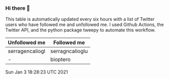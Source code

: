 ### Hi there 👋

This table is automatically updated every six hours with a list of Twitter users who have followed me and unfollowed me. I used Github Actions, the Twitter API, and the python package tweepy to automate this workflow.

| Unfollowed me |  Followed me |
| --- | --- |
|serragencaliogl|serragncalioglu|
|-|bioptero|
Sun Jan  3 18:28:23 UTC 2021
